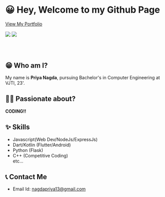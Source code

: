# 😀 Hey, Welcome to my Github Page

[View My Portfolio](https://pri1311.github.io/portfolio/)

<img align="center" src="https://github-readme-stats.anuraghazra1.vercel.app/api?username=pri1311&show_icons=true&include_all_commits=true&theme=ayu-mirage" />
<img align="center" src="https://github-readme-stats.anuraghazra1.vercel.app/api/top-langs/?username=pri1311&layout=compact&theme=ayu-mirage" />

<br><br>

## 😁 Who am I?
My name is **Priya Nagda**, pursuing Bachelor's in Computer Engineering at VJTI, 23'.

## 👨‍💻 Passionate about?
**CODING!!**<br>

## ✨ Skills
* Javascript(Web Dev/NodeJs/ExpressJs)
* Dart/Kotlin (Flutter/Android)
* Python (Flask)
* C++ (Competitive Coding) <br>
etc...

## 📞 Contact Me
* Email Id: nagdapriya13@gmail.com
